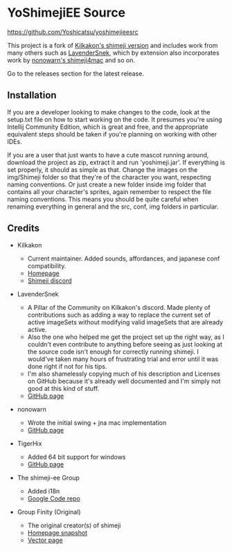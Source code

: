 YoShimejiEE Source
========================

https://github.com/Yoshicatsu/yoshimejieesrc


This project is a fork of [Kilkakon's shimeji version](http://kilkakon.com/shimeji) and includes work from many others such as [LavenderSnek](https://github.com/LavenderSnek/ShimejiEE-cross-platform), which by extension also incorporates work by [nonowarn's shimeji4mac](https://github.com/nonowarn/shimeji4mac) and so on.

Go to the releases section for the latest release.

Installation
-------

If you are a developer looking to make changes to the code, look at the setup.txt file on how to start working on the code. It presumes you're using Intellij Community Edition, which is great and free, 
and the appropriate equivalent steps should be taken if you're planning on working with other IDEs.

If you are a user that just wants to have a cute mascot running around, download the project as zip, extract it and run 'yoshimeji.jar'. If everything is set properly, it should as simple as that.
Change the images on the img/Shimeji folder so that they're of the character you want, respecting naming conventions.
Or just create a new folder inside img folder that contains all your character's sprites, again remember to respect the file naming conventions.
This means you should be quite careful when renaming everything in general and the src, conf, img folders in particular.

Credits
-------

- Kilkakon
  - Current maintainer. Added sounds, affordances, and japanese conf compatibility.
  - [Homepage](http://kilkakon.com/shimeji)
  - [Shimeji discord](https://discord.gg/dcJGAn3)

- LavenderSnek
  - A Pillar of the Community on Kilkakon's discord. Made plenty of contributions such as adding a way to replace the current set of active imageSets without modifying valid imageSets that are already active.
  - Also the one who helped me get the project set up the right way, as I couldn't even contribute to anything before seeing as just looking at the source code isn't enough for correctly running shimeji. I would've taken many hours of frustrating trial and error until it was done right if not for his tips.
  - I'm also shamelessly copying much of his description and Licenses on GitHub because it's already well documented and I'm simply not good at this kind of stuff.
  - [GitHub page](https://github.com/LavenderSnek)

- nonowarn
  - Wrote the initial swing + jna mac implementation
  - [GitHub page](https://github.com/nonowarn/shimeji4mac)

- TigerHix
  - Added 64 bit support for windows
  - [GitHub page](https://github.com/TigerHix/shimeji-universal)

- The shimeji-ee Group
  - Added i18n
  - [Google Code repo](https://code.google.com/archive/p/shimeji-ee/source/default/commits)

- Group Finity (Original)
  - The original creator(s) of shimeji
  - [Homepage snapshot](https://web.archive.org/web/20140530231026/http://www.group-finity.com/Shimeji/)
  - [Vector page](https://www.vector.co.jp/soft/winnt/amuse/se476479.html )
